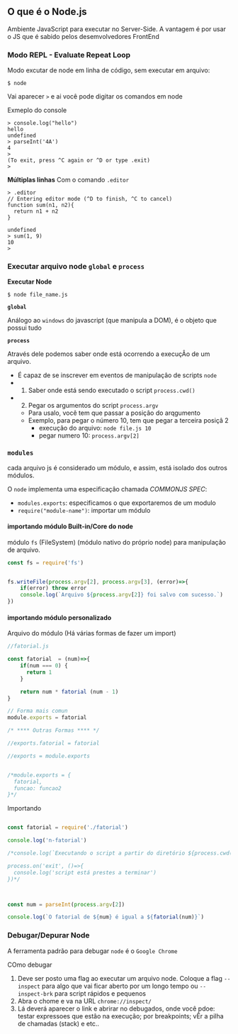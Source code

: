 # 

## O que é o Node.js

Ambiente JavaScript para executar no Server-Side. A vantagem é por usar o JS que é sabido pelos desemvolvedores FrontEnd

### Modo REPL - Evaluate Repeat Loop

Modo excutar de node em linha de código, sem executar em arquivo:

````
$ node
````

Vai aparecer `>` e ai você pode digitar os comandos em node

Exmeplo do console

````
> console.log("hello")
hello
undefined
> parseInt('4A')
4
> 
(To exit, press ^C again or ^D or type .exit)
> 
````

**Múltiplas linhas**
Com o comando `.editor`

````
> .editor
// Entering editor mode (^D to finish, ^C to cancel)
function sum(n1, n2){
  return n1 + n2
}

undefined
> sum(1, 9)
10
> 

````


### Executar arquivo node `global` e `process`

**Executar Node**

`$ node file_name.js`


**`global`**

Análogo ao `windows` do javascript (que manipula a DOM), é o objeto que possui tudo

**`process`**

Através dele podemos saber onde está ocorrendo a execuçÂo de um arquivo.
+ É capaz de se inscrever em eventos de manipulaçâo de scripts `node`
+ 1. Saber onde está sendo executado o script `process.cwd()`
+ 2. Pegar os argumentos do script `process.argv`
  - Para usalo, você tem que passar a posiçâo do arqgumento
  - Exemplo, para pegar o número 10, tem que pegar a terceira posiçâ 2
    + execuçâo do arquivo: `node file.js 10` 
    + pegar numero 10: `process.argv[2]`


### `modules`

cada arquivo js é considerado um módulo, e assim, está isolado dos outros módulos.

O `node` implementa uma especificaçâo chamada *COMMONJS SPEC*:
+ `modules.exports`: especificamos o que exportaremos de um modulo
+ `require("module-name")`: importar um módulo

#### importando módulo Built-in/Core do node

módulo `fs` (FileSystem) (módulo nativo do próprio node) para manipulaçâo de arquivo.

````javascript
const fs = require('fs')


fs.writeFile(process.argv[2], process.argv[3], (error)=>{
    if(error) throw error
    console.log(`Arquivo ${process.argv[2]} foi salvo com sucesso.`)
})
````

#### importando módulo personalizado

Arquivo do módulo (Há várias formas de fazer um import)

````javascript
//fatorial.js

const fatorial  = (num)=>{
    if(num === 0) {
      return 1
    }

    return num * fatorial (num - 1)
}

// Forma mais comun
module.exports = fatorial

/* **** Outras Formas **** */

//exports.fatorial = fatorial

//exports = module.exports


/*module.exports = {
  fatorial,
  funcao: funcao2
}*/
````

Importando

````javascript

const fatorial = require('./fatorial')

console.log('n-fatorial')

/*console.log(`Executando o script a partir do diretório ${process.cwd()}`)

process.on('exit', ()=>{
  console.log('script está prestes a terminar')
})*/



const num = parseInt(process.argv[2])

console.log(`O fatorial de ${num} é igual a ${fatorial(num)}`)
````

### Debugar/Depurar Node

A ferramenta padrão para debugar `node` é o `Google Chrome`

COmo debugar

1. Deve ser posto uma flag ao executar um arquivo node. Coloque a flag `--inspect` para algo que vai ficar aberto por um longo tempo ou `--inspect-brk` para script rápidos e pequenos
2. Abra o chome e va na URL `chrome://inspect/`
3. Lá deverá aparecer o link e abrirar no debugados, onde você pdoe: testar expressoes que estâo na execução; por breakpoints; vÊr a pilha de chamadas (stack) e etc..

